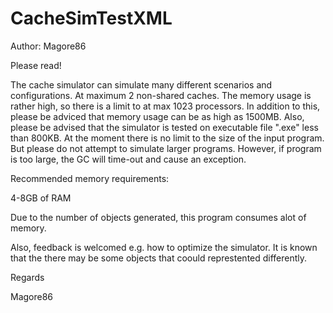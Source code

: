 # CacheSimTestXML
Author: Magore86

Please read! 

The cache simulator can simulate many different scenarios and configurations. At maximum 2 non-shared caches.
The memory usage is rather high, so there is a limit to at max 1023 processors. In addition to this, please be adviced that memory usage can be as high as 1500MB.
Also, please be advised that the simulator is tested on executable file ".exe" less than 800KB. At the moment there is no limit to the size of the input program. But please do not attempt to simulate larger programs. However, if program is too large, the GC will time-out and cause an exception.

Recommended memory requirements:

4-8GB of RAM

Due to the number of objects generated, this program consumes alot of memory.

Also, feedback is welcomed e.g. how to optimize the simulator. It is known that the there may be some objects that coould represtented differently.


Regards

Magore86
